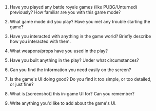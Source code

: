 1. Have you played any battle royale games (like PUBG/Unturned) previously? How familiar are you with this game mode?

2. What game mode did you play? Have you met any trouble starting the game?

3. Have you interacted with anything in the game world? Briefly describe how you interacted with them.

4. What weapons/props have you used in the play?

5. Have you built anything in the play? Under what circumstances?

6. Can you find the information you need easily on the screen?

7. Is the game's UI doing good? Do you find it too simple, or too detailed, or just fine?

8. What is \[screenshot\] this in-game UI for? Can you remember?

9. Write anything you'd like to add about the game's UI.
